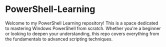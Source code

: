 # PowerShell-Learning
Welcome to my PowerShell Learning repository! This is a space dedicated to mastering Windows PowerShell from scratch. Whether you're a beginner or looking to deepen your understanding, this repo covers everything from the fundamentals to advanced scripting techniques.
